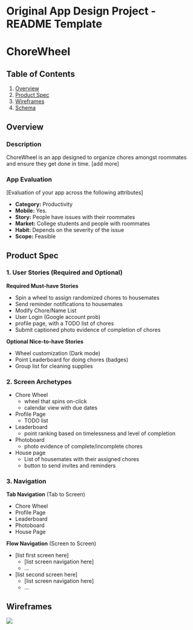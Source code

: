 Original App Design Project - README Template
===

# ChoreWheel

## Table of Contents
1. [Overview](#Overview)
1. [Product Spec](#Product-Spec)
1. [Wireframes](#Wireframes)
2. [Schema](#Schema)

## Overview
### Description
ChoreWheel is an app designed to organize chores amongst roommates and ensure they get done in time. [add more]

### App Evaluation
[Evaluation of your app across the following attributes]
- **Category:** Productivity
- **Mobile:** Yes.
- **Story:** People have issues with their roommates
- **Market:** College students and people with roommates
- **Habit:** Depends on the severity of the issue
- **Scope:** Feasible

## Product Spec

### 1. User Stories (Required and Optional)

**Required Must-have Stories**

* Spin a wheel to assign randomized chores to housemates
* Send reminder notifications to housemates
* Modify Chore/Name List
* User Login (Google account prob)
* profile page, with a TODO list of chores
* Submit captioned photo evidence of completion of chores

**Optional Nice-to-have Stories**

* Wheel customization (Dark mode)
* Point Leaderboard for doing chores (badges)
* Group list for cleaning supplies

### 2. Screen Archetypes

* Chore Wheel
   * wheel that spins on-click
   * calendar view with due dates
* Profile Page
   * TODO list
* Leaderboard
   * point ranking based on timelessness and level of completion
* Photoboard
    * photo evidence of complete/incomplete chores
* House page
    * List of housemates with their assigned chores 
    * button to send invites and reminders  

### 3. Navigation

**Tab Navigation** (Tab to Screen)

* Chore Wheel
* Profile Page
* Leaderboard
* Photoboard
* House Page

**Flow Navigation** (Screen to Screen)

* [list first screen here]
   * [list screen navigation here]
   * ...
* [list second screen here]
   * [list screen navigation here]
   * ...

## Wireframes
![](https://i.imgur.com/lpHlx3f.png)
